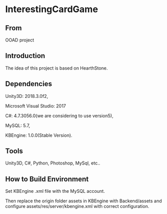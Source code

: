 # InterestingCardGame
## From
OOAD project
## Introduction
The idea of this project is based on HearthStone.
## Dependencies
Unity3D: 2018.3.0f2,

Microsoft Visual Studio: 2017

C#: 4.7.3056.0(we are considering to use version5),

MySQL: 5.7,

KBEngine: 1.0.0(Stable Version).

## Tools
Unity3D, C#, Python, Photoshop, MySql, etc..

## How to Build Environment

Set KBEngine .xml file with the MySQL account.

Then replace the origin folder assets in KBEngine with Backend/assets and configure assets/res/server/kbengine.xml with correct configuration.

